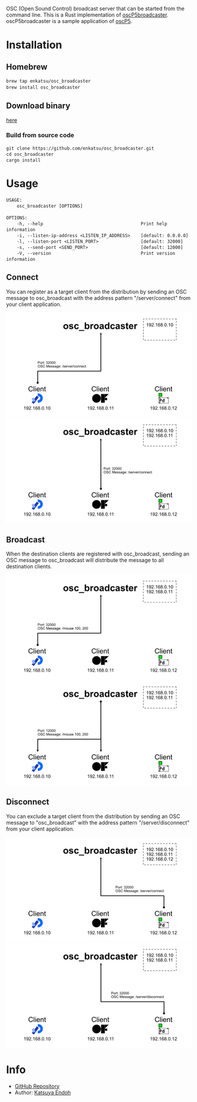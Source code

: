 OSC (Open Sound Control) broadcast server that can be started from the command line.
This is a Rust implementation of <a href="https://sojamo.de/libraries/oscP5/examples/oscP5broadcaster/oscP5broadcaster.pde" target="_blank">oscP5broadcaster</a>.
oscP5broadcaster is a sample application of <a href="https://sojamo.de/libraries/oscP5/" target="_blank">oscP5</a>.

# Installation

## Homebrew

```sh
brew tap enkatsu/osc_broadcaster
brew install osc_broadcaster
```

## Download binary

[here](https://github.com/enkatsu/osc_broadcaster/releases)

### Build from source code

```shell
git clone https://github.com/enkatsu/osc_broadcaster.git
cd osc_broadcaster
cargo install
```

# Usage

```
USAGE:
    osc_broadcaster [OPTIONS]

OPTIONS:
    -h, --help                                     Print help information
    -i, --listen-ip-address <LISTEN_IP_ADDRESS>    [default: 0.0.0.0]
    -l, --listen-port <LISTEN_PORT>                [default: 32000]
    -s, --send-port <SEND_PORT>                    [default: 12000]
    -V, --version                                  Print version information
```

## Connect

You can register as a target client from the distribution by sending an OSC message to osc_broadcast with the address pattern "/server/connect" from your client application.

![](image/figure/1.png)
![](image/figure/2.png)

## Broadcast

When the destination clients are registered with osc_broadcast, sending an OSC message to osc_broadcast will distribute the message to all destination clients.

![](image/figure/3.png)
![](image/figure/4.png)

## Disconnect

You can exclude a target client from the distribution by sending an OSC message to "osc_broadcast" with the address pattern "/server/disconnect" from your client application.

![](image/figure/5.png)
![](image/figure/8.png)

# Info

- <a href="https://github.com/enkatsu/osc_broadcaster" target="_blank">GitHub Repository</a>
- Author: <a href="https://enkatsu.org" target="_blank">Katsuya Endoh</a>
